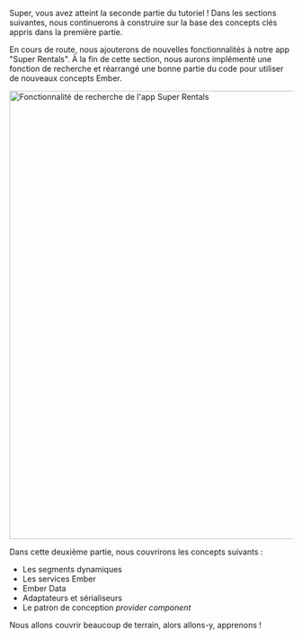 Super, vous avez atteint la seconde partie du tutoriel&nbsp;! Dans les sections suivantes, nous continuerons à construire sur la base des concepts clés appris dans la première partie.

En cours de route, nous ajouterons de nouvelles fonctionnalités à notre app "Super Rentals". À la fin de cette section, nous aurons implémenté une fonction de recherche et réarrangé une bonne partie du code pour utiliser de nouveaux concepts Ember.

<img src="/images/tutorial/part-2/provider-components/filtered-results@2x.png" alt="Fonctionnalité de recherche de l'app Super Rentals" width="1024" height="797">

Dans cette deuxième partie, nous couvrirons les concepts suivants&nbsp;:

- Les segments dynamiques
- Les services Ember
- Ember Data
- Adaptateurs et sérialiseurs
- Le patron de conception _provider component_

Nous allons couvrir beaucoup de terrain, alors allons-y, apprenons&nbsp;!
